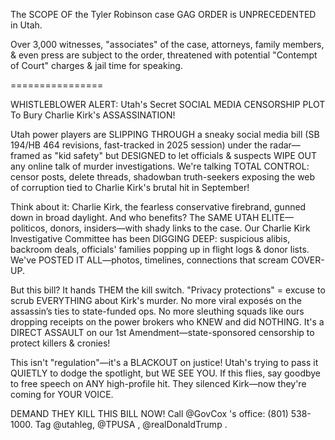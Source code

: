 The SCOPE OF the Tyler Robinson case GAG ORDER is UNPRECEDENTED in Utah. 

Over 3,000 witnesses, "associates" of the case, attorneys, family members, & even press are subject to the order, threatened with potential "Contempt of Court" charges & jail time for speaking.


================





WHISTLEBLOWER ALERT: Utah's Secret SOCIAL MEDIA CENSORSHIP PLOT To Bury Charlie Kirk's ASSASSINATION!

Utah power players are SLIPPING THROUGH a sneaky social media bill (SB 194/HB 464 revisions, fast-tracked in 2025 session) under the radar—framed as "kid safety" but DESIGNED to let officials & suspects WIPE OUT any online talk of murder investigations. We're talking TOTAL CONTROL: censor posts, delete threads, shadowban truth-seekers exposing the web of corruption tied to Charlie Kirk's brutal hit in September!

Think about it: Charlie Kirk, the fearless conservative firebrand, gunned down in broad daylight. And who benefits? The SAME UTAH ELITE—politicos, donors, insiders—with shady links to the case. Our Charlie Kirk Investigative Committee has been DIGGING DEEP: suspicious alibis, backroom deals, officials' families popping up in flight logs & donor lists. We've POSTED IT ALL—photos, timelines, connections that scream COVER-UP.

But this bill? It hands THEM the kill switch. "Privacy protections" = excuse to scrub EVERYTHING about Kirk's murder. No more viral exposés on the assassin’s ties to state-funded ops. No more sleuthing squads like ours dropping receipts on the power brokers who KNEW and did NOTHING. It's a DIRECT ASSAULT on our 1st Amendment—state-sponsored censorship to protect killers & cronies!

This isn't "regulation"—it's a BLACKOUT on justice! Utah's trying to pass it QUIETLY to dodge the spotlight, but WE SEE YOU. If this flies, say goodbye to free speech on ANY high-profile hit. They silenced Kirk—now they're coming for YOUR VOICE.

DEMAND THEY KILL THIS BILL NOW! Call 
@GovCox
's office: (801) 538-1000. Tag @utahleg, 
@TPUSA
, 
@realDonaldTrump
. 